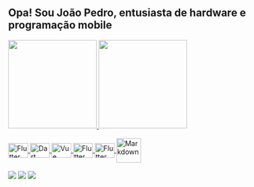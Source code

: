 ## Opa! Sou João Pedro, entusiasta de hardware e programação mobile

<div>
  <a href="https://github.com/pdr-dev71">
  <img height="180em" src="https://github-readme-stats.vercel.app/api?username=pdr-dev71&show_icons=true&theme=dracula&include_all_commits=true&count_private=true"/>
  <img height="180em" src="https://github-readme-stats.vercel.app/api/top-langs/?username=pdr-dev71&layout=compact&langs_count=7&theme=dracula"/>
</div>

<div style="display: inline_block"><br>
  <img align="center" alt="Flutter" height="30" width="40"src="https://cdn.jsdelivr.net/gh/devicons/devicon/icons/flutter/flutter-original.svg"/>
  <img align="center" alt="Dart" height="30" width="40" src="https://cdn.jsdelivr.net/gh/devicons/devicon/icons/dart/dart-original.svg"/>
  <img align="center" alt="Vue" height="30" width="40" src="https://cdn.jsdelivr.net/gh/devicons/devicon/icons/vuejs/vuejs-original.svg"/>
  <img align="center" alt="Flutter" height="30" width="40" src="https://cdn.jsdelivr.net/gh/devicons/devicon/icons/html5/html5-original.svg"/>
  <img align="center" alt="Flutter" height="30" width="40" src="https://cdn.jsdelivr.net/gh/devicons/devicon/icons/css3/css3-original.svg"/>
  <img align="center" alt="Markdown" heigh="40" width="50" src="https://cdn.jsdelivr.net/gh/devicons/devicon/icons/markdown/markdown-original.svg"/>
</div>

<div><br>
  <a href="www.linkedin.com/in/joão-pedro-de-sousa-rodrigues" alt="linkedin" target="_blank"> <img src="https://img.shields.io/badge/LinkedIn-0077B5?style=for-the-badge&logo=linkedin&logoColor=white"></a>
  <a href="https://twitter.com/Pedrinho_Dev" alt="Twitter" target="_blank"> <img src="https://img.shields.io/badge/Twitter-1DA1F2?style=for-the-badge&logo=twitter&logoColor=white"></a>
  <a href="mailto:joaopedrosr2699@gmail.com" alt="Gmail" target="_blank"> <img src="https://img.shields.io/badge/Gmail-D14836?style=for-the-badge&logo=gmail&logoColor=white"></a>
 
 
</div>

<!---
pdr-dev71/pdr-dev71 is a ✨ special ✨ repository because its `README.md` (this file) appears on your GitHub profile.
You can click the Preview link to take a look at your changes.
--->
